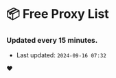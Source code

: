 # :package: Free Proxy List
### Updated every 15 minutes.

- Last updated: `2024-09-16 07:32`

:heart:
